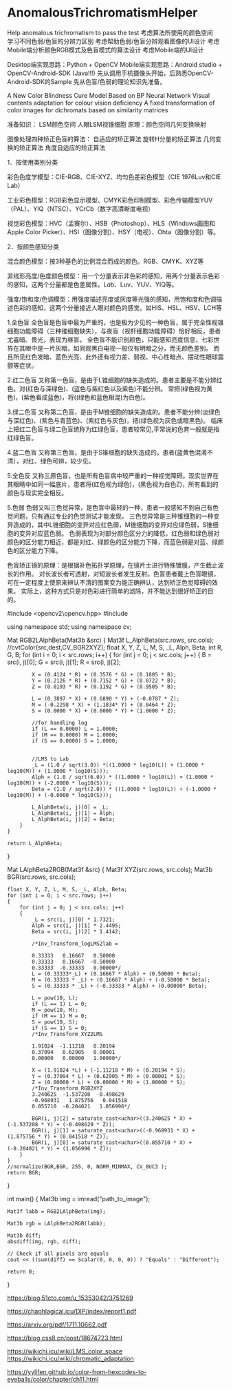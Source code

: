 # AnomalousTrichromatismHelper
Help anomalous trichromatism to pass the test
考虑算法所使用的颜色空间  
学习不同色弱/色盲的分辨力区别
考虑帮助色弱/色盲分辨观看图像的UI设计
考虑Mobile端分析颜色RGB模式及色盲模式的算法设计
考虑Mobile端的UI设计  

Desktop端实现思路：Python + OpenCV
Mobile端实现思路：Android studio + OpenCV-Android-SDK (Java!!!)
先从调用手机摄像头开始，后熟悉OpenCV-Android-SDK的Sample
先从色盲/色弱的理论知识先准备。 

A New Color Blindness Cure Model Based on BP Neural Network
Visual contents adaptation for colour vision deficiency
A fixed transformation of color images for dichromats based on similarity matrices

准备知识：
LSM颜色空间
人眼LSM视锥细胞
原理：颜色空间几何变换映射

图像处理四种矫正色盲的算法：
自适应的矫正算法
旋转H分量的矫正算法
几何变换的矫正算法
角度自适应的矫正算法


1．按使用类别分类

彩色色度学模型：CIE-RGB、CIE-XYZ、均匀色差彩色模型（CIE 1976Luv和CIE Lab）

工业彩色模型：RGB彩色显示模型、CMYK彩色印制模型、彩色传输模型YUV（PAL）、YIQ（NTSC）、YCrCb（数字高清晰度电视）

视觉彩色模型：HVC（孟赛尔）、HSB（Photoshop）、HLS（Windows画图和Apple Color Picker）、HSI（图像分割）、HSY（电视）、Ohta（图像分割）等。

2．按颜色感知分类

混合颜色模型：按3种基色的比例混合而成的颜色。RGB、CMYK、XYZ等

非线形亮度/色度颜色模型：用一个分量表示非色彩的感知，用两个分量表示色彩的感知，这两个分量都是色差属性。L*a*b、L*u*v、YUV、YIQ等。

强度/饱和度/色调模型：用强度描述亮度或灰度等光强的感知，用饱和度和色调描述色彩的感知，这两个分量接近人眼对颜色的感觉。如HIS、HSL、HSV、LCH等


1.全色盲
全色盲是色盲中最为严重的，也是极为少见的一种色盲，属于完全性视锥细胞功能障碍（三种锥细胞缺失），与夜盲（视杆细胞功能障碍）恰好相反，患者尤喜暗、畏光，表现为昼盲。
全色盲不能识别颜色，只能感知亮度信息，七彩世界在其眼中是一片灰暗，如同观黑白电视一般仅有明暗之分，而无颜色差别。
而且所见红色发暗、蓝色光亮、此外还有视力差、弱视、中心性暗点、摆动性眼球震颤等症状。

2.红二色盲
又称第一色盲，是由于L锥细胞的缺失造成的。患者主要是不能分辨红色。对(红色与深绿色)、(蓝色与紫红色以及紫色)不能分辨。
常把(绿色视为黄色)，(紫色看成蓝色)，将((绿色和蓝色相混)为白色)。

3.绿二色盲
又称第二色盲，是由于M锥细胞的缺失造成的。患者不能分辨(淡绿色与深红色)、(紫色与青蓝色)、(紫红色与灰色)，把(绿色视为灰色或暗黑色)。
临床上把红二色盲与绿二色盲统称为红绿色盲，患者较常见,平常说的色育一般就是指红绿色盲。

4.蓝二色盲
又称第三色盲，是由于S锥细胞的缺失造成的。患者(蓝黄色混淆不清），对红、绿色可辨，较少见。

5.全色反
又称三原色盲，也是所有色盲病中较严重的一种视觉障碍。现实世界在其眼睛中如同一幅底片，患者将(红色视为绿色)，(黑色视为白色Z)，所有看到的颜色与现实完全相反。

5.色弱
色弱又叫三色觉异常，是色盲中最轻的一种，患者一般感知不到自己有色觉问题，只有通过专业的色觉测试才能发现。
三色觉异常是三种锥细胞的一种变异造成的，其中L锥细胞的变异对应红色弱，M锥细胞的变异对应绿色弱，S锥细胞的变异对应蓝色弱。
色弱表现为对部分颜色区分力的降低，红色弱和绿色弱对颜色的区分能力相近，都是对红、绿颜色的区分能力下降，而蓝色弱是对蓝、绿颜色的区分能力下降。

色盲矫正镜的原理：是根据补色拓扑学原理，在镜片土进行特殊镀膜，产生截止波长的作用。
对长波长者可透射，对短波长者发生反射。色盲患者戴上色盲眼镜，可在一定程度上使原来辨认不清的图案变为能正确辨认，达到矫正色觉障碍的效果。
实际上，这种方式只是对色彩进行简单的滤除，并不能达到很好矫正的目的。


#include <opencv2\opencv.hpp>
#include <iostream>

using namespace std;
using namespace cv;

Mat RGB2LAlphBeta(Mat3b &src)
{
    Mat3f L_AlphBeta(src.rows, src.cols);
    //cvtColor(src,dest,CV_BGR2XYZ);
    float X, Y, Z, L, M, S, _L, Alph, Beta;
    int R, G, B;
    for (int i = 0; i < src.rows; i++)
    {
        for (int j = 0; j < src.cols; j++)
        {
            B = src(i, j)[0];
            G = src(i, j)[1];
            R = src(i, j)[2];


            X = (0.4124 * R) + (0.3576 * G) + (0.1805 * B);
            Y = (0.2126 * R) + (0.7152 * G) + (0.0722 * B);
            Z = (0.0193 * R) + (0.1192 * G) + (0.9505 * B);

            L = (0.3897 * X) + (0.6890 * Y) + (-0.0787 * Z);
            M = (-0.2298 * X) + (1.1834* Y) + (0.0464 * Z);
            S = (0.0000 * X) + (0.0000 * Y) + (1.0000 * Z);

            //for handling log
            if (L == 0.0000) L = 1.0000;
            if (M == 0.0000) M = 1.0000;
            if (S == 0.0000) S = 1.0000;


            //LMS to Lab
            _L = (1.0 / sqrt(3.0)) *((1.0000 * log10(L)) + (1.0000 * log10(M)) + (1.0000 * log10(S)));
            Alph = (1.0 / sqrt(6.0)) * ((1.0000 * log10(L)) + (1.0000 * log10(M)) + (-2.0000 * log10(S)));
            Beta = (1.0 / sqrt(2.0)) * ((1.0000 * log10(L)) + (-1.0000 * log10(M)) + (-0.0000 * log10(S)));

            L_AlphBeta(i, j)[0] = _L;
            L_AlphBeta(i, j)[1] = Alph;
            L_AlphBeta(i, j)[2] = Beta;
        }
    }

    return L_AlphBeta;
}

Mat LAlphBeta2RGB(Mat3f &src)
{
    Mat3f XYZ(src.rows, src.cols);
    Mat3b BGR(src.rows, src.cols);

    float X, Y, Z, L, M, S, _L, Alph, Beta;
    for (int i = 0; i < src.rows; i++)
    {
        for (int j = 0; j < src.cols; j++)
        {
            _L = src(i, j)[0] * 1.7321;
            Alph = src(i, j)[1] * 2.4495;
            Beta = src(i, j)[2] * 1.4142;

            /*Inv_Transform_logLMS2lab =

            0.33333   0.16667   0.50000
            0.33333   0.16667  -0.50000
            0.33333  -0.33333   0.00000*/
            L = (0.33333*_L) + (0.16667 * Alph) + (0.50000 * Beta);
            M = (0.33333 * _L) + (0.16667 * Alph) + (-0.50000 * Beta);
            S = (0.33333 * _L) + (-0.33333 * Alph) + (0.00000* Beta);

            L = pow(10, L);
            if (L == 1) L = 0;
            M = pow(10, M);
            if (M == 1) M = 0;
            S = pow(10, S);
            if (S == 1) S = 0;
            /*Inv_Transform_XYZ2LMS

            1.91024  -1.11218   0.20194
            0.37094   0.62905   0.00001
            0.00000   0.00000   1.00000*/

            X = (1.91024 *L) + (-1.11218 * M) + (0.20194 * S);
            Y = (0.37094 * L) + (0.62905 * M) + (0.00001 * S);
            Z = (0.00000 * L) + (0.00000 * M) + (1.00000 * S);
            /*Inv_Transform_RGB2XYZ
            3.240625  -1.537208  -0.498629
            -0.968931   1.875756   0.041518
            0.055710  -0.204021   1.056996*/

            BGR(i, j)[2] = saturate_cast<uchar>((3.240625 * X) + (-1.537208 * Y) + (-0.498629 * Z));
            BGR(i, j)[1] = saturate_cast<uchar>((-0.968931 * X) + (1.875756 * Y) + (0.041518 * Z));
            BGR(i, j)[0] = saturate_cast<uchar>((0.055710 * X) + (-0.204021 * Y) + (1.056996 * Z));
        }
    }
    //normalize(BGR,BGR, 255, 0, NORM_MINMAX, CV_8UC3 );
    return BGR;
}


int main()
{
    Mat3b img = imread("path_to_image");

    Mat3f labb = RGB2LAlphBeta(img);

    Mat3b rgb = LAlphBeta2RGB(labb);

    Mat3b diff;
    absdiff(img, rgb, diff);

    // Check if all pixels are equals
    cout << ((sum(diff) == Scalar(0, 0, 0, 0)) ? "Equals" : "Different");

    return 0;
}

https://blog.51cto.com/u_15353042/3751269

https://chaphlagical.icu/DIP/index/report1.pdf

https://arxiv.org/pdf/1711.10662.pdf

https://blog.css8.cn/post/18674723.html

https://wikichi.icu/wiki/LMS_color_space
https://wikichi.icu/wiki/chromatic_adaptation

https://yylifen.github.io/color-from-hexcodes-to-eyeballs/color/chapter/ch11.html